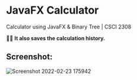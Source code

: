   # JavaFX Calculator
Calculator using JavaFX &amp; Binary Tree | CSCI 2308

📃🔽 <b>It also saves the calculation history.</b> 
## Screenshot: 
![Screenshot 2022-02-23 175942](https://user-images.githubusercontent.com/46399191/155357373-c9261004-fb10-4f3a-a825-4e4f5c7831e1.png)
